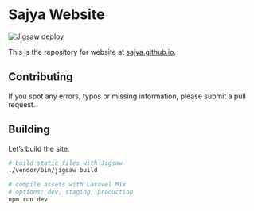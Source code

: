 # Sajya Website

![Jigsaw deploy](https://github.com/sajya/sajya.github.io/workflows/Jigsaw%20deploy/badge.svg)

This is the repository for website at [sajya.github.io](https://sajya.github.io).

## Contributing

If you spot any errors, typos or missing information, please submit a pull request.

## Building 

Let’s build the site.

```bash
# build static files with Jigsaw
./vendor/bin/jigsaw build

# compile assets with Laravel Mix
# options: dev, staging, production
npm run dev
```
